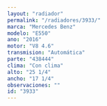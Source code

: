 ```yaml
---
layout: "radiador"
permalink: "/radiadores/3933/"
marca: "Mercedes Benz"
modelo: "E550"
ano: "2016"
motor: "V8 4.6"
transmision: "Automática"
parte: "438444"
clima: "Con clima"
alto: "25 1/4"
ancho: "17 1/4"
observaciones: ""
id: "3933"
---
```


